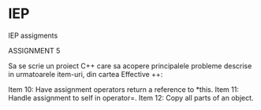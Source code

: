 # IEP
IEP assigments

ASSIGNMENT 5

Sa se scrie un proiect C++ care sa acopere principalele probleme descrise in urmatoarele item-uri, din cartea Effective ++:

Item 10: Have assignment operators return a reference to *this.
Item 11: Handle assignment to self in operator=. 
Item 12: Copy all parts of an object.